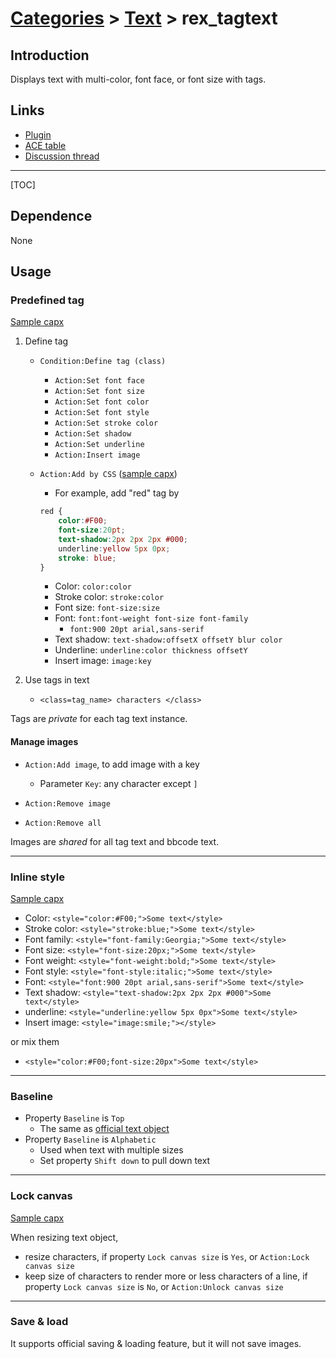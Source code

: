 # [Categories](categories.index.html) > [Text](text.index.html) > rex_tagtext

## Introduction

Displays text with multi-color, font face, or font size with tags.

## Links

- [Plugin](https://dl.dropboxusercontent.com/u/5779181/C2Repo/Zip/plugins/rex_TagText.7z)
- [ACE table](https://rexrainbow.github.io/C2RexDoc/c2rexpluginsACE/plugin_rex_tagtext.html)
- [Discussion thread](https://www.scirra.com/forum/plugin-tag-text_t92363)

----

[TOC]

## Dependence

None

## Usage

### Predefined tag

[Sample capx](https://onedrive.live.com/redir?resid=7497FD5EC94476E!431&authkey=!AB6u_vnpZZk1Vo8&ithint=file%2c.capx)

1. Define tag

   - `Condition:Define tag (class)`

     - `Action:Set font face`
     - `Action:Set font size`
     - `Action:Set font color`
     - `Action:Set font style`
     - `Action:Set stroke color`
     - `Action:Set shadow`
     - `Action:Set underline`
     - `Action:Insert image`

   - `Action:Add by CSS`  ([sample capx](https://onedrive.live.com/redir?resid=7497FD5EC94476E!2143&authkey=!AHOZDrQ8WROWrfQ&ithint=file%2ccapx))

     - For example, add "red" tag by

     ```CSS
     red {
         color:#F00;
         font-size:20pt;
         text-shadow:2px 2px 2px #000;
         underline:yellow 5px 0px;
         stroke: blue;
     }
     ```

     - Color: `color:color`
     - Stroke color: `stroke:color`
     - Font size: `font-size:size`
     - Font: `font:font-weight font-size font-family`
       - `font:900 20pt arial,sans-serif`
     - Text shadow: `text-shadow:offsetX offsetY blur color`
     - Underline: `underline:color thickness offsetY`
     - Insert image: `image:key`

2. Use tags in text

   - `<class=tag_name> characters </class>`

Tags are *private* for each tag text instance.

#### Manage images

- `Action:Add image`, to add image with a key
  - Parameter `Key`: any character except `]`


- `Action:Remove image`
- `Action:Remove all`

Images are *shared* for all tag text and bbcode text.

----

### Inline style

[Sample capx](https://onedrive.live.com/redir?resid=7497FD5EC94476E!432&authkey=!AKGgARJjJ8IFd68&ithint=file%2c.capx)

- Color: `<style="color:#F00;">Some text</style>`
- Stroke color: `<style="stroke:blue;">Some text</style>`
- Font family: `<style="font-family:Georgia;">Some text</style>`
- Font size: `<style="font-size:20px;">Some text</style>`
- Font weight: `<style="font-weight:bold;">Some text</style>`
- Font style: `<style="font-style:italic;">Some text</style>`
- Font: `<style="font:900 20pt arial,sans-serif">Some text</style>`
- Text shadow: `<style="text-shadow:2px 2px 2px #000">Some text</style>`
- underline: `<style="underline:yellow 5px 0px">Some text</style>`
- Insert image: `<style="image:smile;"></style>`

or mix them

- `<style="color:#F00;font-size:20px">Some text</style>`

----

### Baseline

- Property `Baseline` is `Top`
  - The same as [official text object](https://www.scirra.com/manual/116/text)
- Property `Baseline` is `Alphabetic`
  - Used when text with multiple sizes
  - Set property `Shift down` to pull down text

----

### Lock canvas

[Sample capx](https://1drv.ms/u/s!Am5HlOzVf0kHlXWDvVvubsxoUlkc)

When resizing text object,

- resize characters, if property `Lock canvas size` is `Yes`, or `Action:Lock canvas size`
- keep size of characters to render more or less characters of a line, if property `Lock canvas size` is `No`, or `Action:Unlock canvas size`

----

### Save & load

It supports official saving & loading feature, but it will not save images.